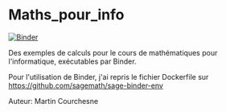 # Maths_pour_info

[![Binder](https://mybinder.org/badge_logo.svg)](https://mybinder.org/v2/gh/courchesne/Maths_pour_info/main)
 
 Des exemples de calculs pour le cours de mathématiques pour l'informatique, exécutables par Binder. 
 
 Pour l'utilisation de Binder, j'ai repris le fichier Dockerfile sur https://github.com/sagemath/sage-binder-env
 
 Auteur: Martin Courchesne

